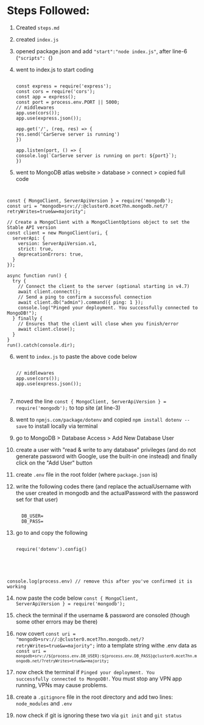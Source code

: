 # Steps Followed:

1. Created <code>steps.md</code>

2. created <code>index.js</code>

3. opened package.json and add
   <code>"start":"node index.js"</code>, after line-6 (<code>"scripts": {</code>)

4. went to index.js to start coding
   <pre><code>
   const express = require('express');
   const cors = require('cors');
   const app = express();
   const port = process.env.PORT || 5000; 
   // middlewares
   app.use(cors());
   app.use(express.json());

   app.get('/', (req, res) => {
   res.send('CarServe server is running')
   })

   app.listen(port, () => {
   console.log(`CarServe server is running on port: ${port}`);
   })
   </code></pre> 

5. went to MongoDB atlas website > database > connect > copied full code 
<pre><code>

const { MongoClient, ServerApiVersion } = require('mongodb');
const uri = "mongodb+srv://<username>:<password>@cluster0.mcet7hn.mongodb.net/?retryWrites=true&w=majority";

// Create a MongoClient with a MongoClientOptions object to set the Stable API version
const client = new MongoClient(uri, {
  serverApi: {
    version: ServerApiVersion.v1,
    strict: true,
    deprecationErrors: true,
  }
});

async function run() {
  try {
    // Connect the client to the server	(optional starting in v4.7)
    await client.connect();
    // Send a ping to confirm a successful connection
    await client.db("admin").command({ ping: 1 });
    console.log("Pinged your deployment. You successfully connected to MongoDB!");
  } finally {
    // Ensures that the client will close when you finish/error
    await client.close();
  }
}
run().catch(console.dir);
</code></pre>

6. went to <code>index.js</code> to paste the above code below 
   <pre>
   <code>
   // middlewares 
   app.use(cors());
   app.use(express.json());
   </code>
   </pre>

7. moved the line <code>const { MongoClient, ServerApiVersion } = require('mongodb');</code> to top site (at line-3) 

8. went to <code>npmjs.com/package/dotenv</code> and copied <code>npm install dotenv --save</code> to install locally via terminal 

9. go to MongoDB > Database Access > Add New Database User 

10. create a user with "read & write to any database" privileges (and do not generate password with Google, use the built-in one instead) and finally click on the "Add User" button   

11. create <code>.env</code> file in the root folder (where <code>package.json</code> is)

12. write the following codes there (and replace the actualUsername with the user created in mongodb and the actualPassword with the password set for that user) 
    <pre><code>
      DB_USER=<actualUsername>
      DB_PASS=<actualPassword>
    </code></pre>

13. go to <code></code> and copy the following 
    <pre><code>
    require('dotenv').config()
   console.log(process.env) // remove this after you've confirmed it is working
   </code></pre>

14. now paste the code below <code>const { MongoClient, ServerApiVersion } = require('mongodb');</code>  

15. check the terminal if the username & password are consoled (though some other errors may be there) 

16. now covert <code>const uri = "mongodb+srv://<username>:<password>@cluster0.mcet7hn.mongodb.net/?retryWrites=true&w=majority";</code> into a template string withe .env data as <code>const uri = `mongodb+srv://${process.env.DB_USER}:${process.env.DB_PASS}@cluster0.mcet7hn.mongodb.net/?retryWrites=true&w=majority`;</code> 

17. now check the terminal if <code>Pinged your deployment. You successfully connected to MongoDB!</code>. You must stop any VPN app running, VPNs may cause problems.  
18. create a <code>.gitignore</code> file in the root directory and add two lines: <code>node_modules</code> and <code>.env</code> 
19. now check if git is ignoring these two via <code>git init</code> and <code>git status</code>
